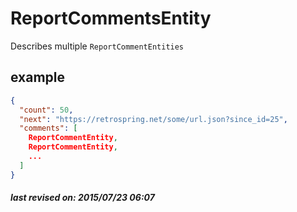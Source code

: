 # ReportCommentsEntity

Describes multiple `ReportCommentEntities`

## example

```json
{
  "count": 50,
  "next": "https://retrospring.net/some/url.json?since_id=25",
  "comments": [
    ReportCommentEntity,
    ReportCommentEntity,
    ...
  ]
}
```

##### last revised on: 2015/07/23 06:07
